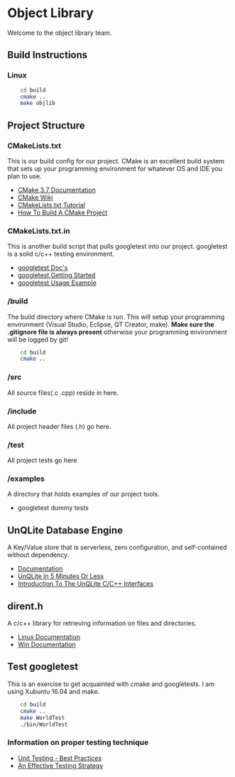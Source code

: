 # Object Library
Welcome to the object library team.

## Build Instructions
### Linux
```bash
    cd build
    cmake ..
    make objlib
```

## Project Structure
### CMakeLists.txt
This is our build config for our project. 
CMake is an excellent build system that sets up your programming environment for whatever OS and IDE you plan to use.
* [CMake 3.7 Documentation](https://cmake.org/cmake/help/v3.7/)
* [CMake Wiki](https://cmake.org/Wiki/CMake)
* [CMakeLists.txt Tutorial](https://cmake.org/cmake-tutorial/)
* [How To Build A CMake Project](http://preshing.com/20170511/how-to-build-a-cmake-based-project/)
 
### CMakeLists.txt.in
This is another build script that pulls googletest into our project.
googletest is a solid c/c++ testing environment.
* [googletest Doc's](https://github.com/google/googletest/tree/master/googletest/docs)
* [googletest Getting Started](https://github.com/google/googletest/blob/master/googletest/docs/Primer.md)
* [googletest Usage Example](http://www.yolinux.com/TUTORIALS/Cpp-GoogleTest.html)

### /build
The build directory where CMake is run. This will setup your programming environment (Visual Studio, Eclipse, QT Creator, make).
**Make sure the .gitignore file is always present** otherwise your programming environment will be logged by git!
```bash
    cd build
    cmake ..
```
### /src
All source files(.c .cpp) reside in here.

### /include
All project header files (.h) go here. 

### /test
All project tests go here

### /examples
A directory that holds examples of our project tools.
* googletest dummy tests

## UnQLite Database Engine
A Key/Value store that is serverless, zero configuration, and self-contained without dependency.
* [Documentation](https://unqlite.org/c_api.html)
* [UnQLite In 5 Minutes Or Less](https://unqlite.org/intro.html)
* [Introduction To The UnQLite C/C++ Interfaces](https://unqlite.org/api_intro.html)

## dirent.h
A c/c++ library for retrieving information on files and directories.
* [Linux Documentation](http://pubs.opengroup.org/onlinepubs/009695399/basedefs/dirent.h.html)
* [Win Documentation](https://github.com/tronkko/dirent)

## Test googletest
This is an exercise to get acquainted with cmake and googletests.
I am using Xubuntu 16.04 and make.
```bash
    cd build
    cmake ..
    make WorldTest
    ./bin/WorldTest
```

### Information on proper testing technique
* [Unit Testing - Best Practices](http://www.softwaretestingstuff.com/2010/09/unit-testing-best-practices-techniques.html)
* [An Effective Testing Strategy](https://lostechies.com/jimmybogard/2010/08/25/an-effective-testing-strategy/)


